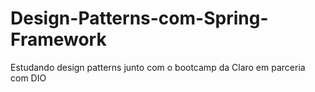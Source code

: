 # Design-Patterns-com-Spring-Framework
Estudando design patterns junto com o bootcamp da Claro em parceria com DIO
